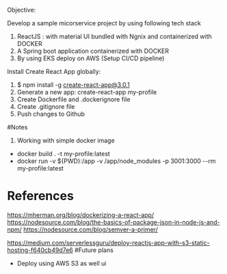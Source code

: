 Objective:

Develop a sample micorservice project by using following tech stack
1) ReactJS : with material UI bundled with Ngnix and containerized with DOCKER
2) A Spring boot application containerized with DOCKER
3) By using EKS deploy on AWS (Setup CI/CD pipeline)


Install Create React App globally:
1) $ npm install -g create-react-app@3.0.1
2) Generate a new app: create-react-app my-profile
3) Create Dockerfile and .dockerignore file
4) Create .gitignore file
5) Push changes to Github



#Notes
1) Working with simple docker image
- docker build . -t my-profile:latest 
- docker run -v ${PWD}:/app -v /app/node_modules -p 3001:3000 --rm my-profile:latest





# References
https://mherman.org/blog/dockerizing-a-react-app/
https://nodesource.com/blog/the-basics-of-package-json-in-node-js-and-npm/
https://nodesource.com/blog/semver-a-primer/

https://medium.com/serverlessguru/deploy-reactjs-app-with-s3-static-hosting-f640cb49d7e6
#Future plans
 - Deploy using AWS S3 as well ui 

